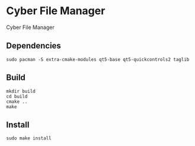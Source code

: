 # Cyber File Manager

Cyber File Manager

## Dependencies

```shell
sudo pacman -S extra-cmake-modules qt5-base qt5-quickcontrols2 taglib
```

## Build

```shell
mkdir build
cd build
cmake ..
make
```

## Install

```shell
sudo make install
```